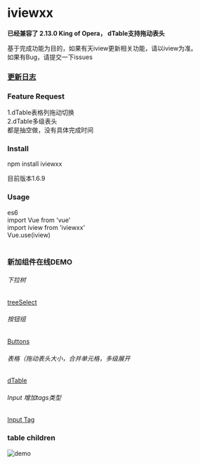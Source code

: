 # iviewxx
**已经兼容了 2.13.0 King of Opera， dTable支持拖动表头**   <br />


基于完成功能为目的，如果有天iview更新相关功能，请以iview为准。 <br />
如果有Bug，请提交一下issues <br />

### [更新日志](https://blog.deancheng.com/2018/04/11/iviewxx20180411/)


###  Feature Request
1.dTable表格列拖动切换 <br />
2.dTable多级表头 <br />
都是抽空做，没有具体完成时间

### Install
npm install iviewxx<br />

目前版本1.6.9

### Usage
es6<br />
import Vue from 'vue'<br />
import iview from 'iviewxx'<br />
Vue.use(iview)<br /><br />


### 新加组件在线DEMO

###### 下拉树
[treeSelect](http://iviewxx.deancheng.com/#/treeSelect)

###### 按钮组
[Buttons](http://iviewxx.deancheng.com/#/buttons)

###### 表格（拖动表头大小，合并单元格，多级展开
[dTable](http://iviewxx.deancheng.com/#/dTable)

###### Input 增加tags类型
[Input Tag](http://iviewxx.deancheng.com/#/input)



### table children
![demo](http://7xjfvt.com1.z0.glb.clouddn.com/123.png?123)
<br /><br />














